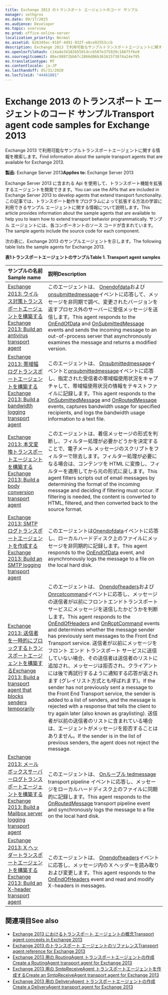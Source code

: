 ```yaml
---
title: Exchange 2013 のトランスポート エージェントのコード サンプル
manager: sethgros
ms.date: 09/17/2015
ms.audience: Developer
ms.topic: overview
ms.prod: office-online-server
localization_priority: Normal
ms.assetid: 626345ec-918f-4d91-932f-e6ce92553ccb
description: Exchange 2013 で利用可能なサンプルトランスポートエージェントに関する情報を検索します。
ms.openlocfilehash: c14a4e34102b55014cc6507e375929c186f5f6e9
ms.sourcegitcommit: 88ec988f2bb67c1866d06b361615f3674a24e795
ms.translationtype: MT
ms.contentlocale: ja-JP
ms.lasthandoff: 05/31/2020
ms.locfileid: "44461801"
---
```

# <a name="transport-agent-code-samples-for-exchange-2013"></a><span data-ttu-id="2161b-103">Exchange 2013 のトランスポート エージェントのコード サンプル</span><span class="sxs-lookup"><span data-stu-id="2161b-103">Transport agent code samples for Exchange 2013</span></span>

<span data-ttu-id="2161b-104">Exchange 2013 で利用可能なサンプルトランスポートエージェントに関する情報を検索します。</span><span class="sxs-lookup"><span data-stu-id="2161b-104">Find information about the sample transport agents that are available for Exchange 2013.</span></span>
  
<span data-ttu-id="2161b-105">**製品:** Exchange Server 2013</span><span class="sxs-lookup"><span data-stu-id="2161b-105">**Applies to:** Exchange Server 2013</span></span>
  
<span data-ttu-id="2161b-106">Exchange Server 2013 に含まれる Api を使用して、トランスポート機能を拡張するエージェントを開発できます。</span><span class="sxs-lookup"><span data-stu-id="2161b-106">You can use the APIs that are included in Exchange Server 2013 to develop agents that extend transport functionality.</span></span> <span data-ttu-id="2161b-107">この記事では、トランスポート動作をプログラムによって拡張する方法の学習に利用できるサンプル エージェントに関する情報について説明します。</span><span class="sxs-lookup"><span data-stu-id="2161b-107">This article provides information about the sample agents that are available to help you to learn how to extend transport behavior programmatically.</span></span> <span data-ttu-id="2161b-108">サンプル エージェントには、各コンポーネントのソース コードが含まれています。</span><span class="sxs-lookup"><span data-stu-id="2161b-108">The sample agents include the source code for each component.</span></span> 
  
<span data-ttu-id="2161b-109">次の表に、Exchange 2013 のサンプルエージェントを示します。</span><span class="sxs-lookup"><span data-stu-id="2161b-109">The following table lists the sample agents for Exchange 2013.</span></span>
  
<span data-ttu-id="2161b-110">**表1トランスポートエージェントのサンプル**</span><span class="sxs-lookup"><span data-stu-id="2161b-110">**Table 1. Transport agent samples**</span></span>

|<span data-ttu-id="2161b-111">**サンプルの名前**</span><span class="sxs-lookup"><span data-stu-id="2161b-111">**Sample name**</span></span>|<span data-ttu-id="2161b-112">**説明**</span><span class="sxs-lookup"><span data-stu-id="2161b-112">**Description**</span></span>|
|:-----|:-----|
|[<span data-ttu-id="2161b-113">Exchange 2013: ウイルス対策トランスポートエージェントを構築する</span><span class="sxs-lookup"><span data-stu-id="2161b-113">Exchange 2013: Build an antivirus transport agent</span></span>](https://code.msdn.microsoft.com/Exchange/Exchange-2013-Build-an-6e544269) <br/> |<span data-ttu-id="2161b-114">このエージェントは、 [Onendofdata](https://msdn.microsoft.com/library/Microsoft.Exchange.Data.Transport.Smtp.SmtpReceiveAgent.OnEndOfData.aspx)および[onsubmittedmessage](https://msdn.microsoft.com/library/Microsoft.Exchange.Data.Transport.Routing.RoutingAgent.OnSubmittedMessage.aspx)イベントに応答して、メッセージを非同期で調べ、変更されたバージョンを返すプロセス外のサーバーに受信メッセージを送信します。</span><span class="sxs-lookup"><span data-stu-id="2161b-114">This agent responds to the [OnEndOfData](https://msdn.microsoft.com/library/Microsoft.Exchange.Data.Transport.Smtp.SmtpReceiveAgent.OnEndOfData.aspx) and [OnSubmittedMessage](https://msdn.microsoft.com/library/Microsoft.Exchange.Data.Transport.Routing.RoutingAgent.OnSubmittedMessage.aspx) events and sends the incoming message to an out-of-process server that asynchronously examines the message and returns a modified version.</span></span>  <br/> |
|[<span data-ttu-id="2161b-115">Exchange 2013: 帯域幅ログトランスポートエージェントを構築する</span><span class="sxs-lookup"><span data-stu-id="2161b-115">Exchange 2013: Build a bandwidth logging transport agent</span></span>](https://code.msdn.microsoft.com/Exchange/Exchange-2013-Build-a-d61a4aaa) <br/> |<span data-ttu-id="2161b-116">このエージェントは、 [Onsubmittedmessage](https://msdn.microsoft.com/library/Microsoft.Exchange.Data.Transport.Routing.RoutingAgent.OnSubmittedMessage.aspx)イベントと[onsubmittedmessage](https://msdn.microsoft.com/library/Microsoft.Exchange.Data.Transport.Routing.RoutingAgent.OnRoutedMessage.aspx)イベントに応答し、指定された受信者の帯域幅使用状況をキャプチャして、帯域幅使用状況の情報をテキストファイルに記録します。</span><span class="sxs-lookup"><span data-stu-id="2161b-116">This agent responds to the [OnSubmittedMessage](https://msdn.microsoft.com/library/Microsoft.Exchange.Data.Transport.Routing.RoutingAgent.OnSubmittedMessage.aspx) and [OnRoutedMessage](https://msdn.microsoft.com/library/Microsoft.Exchange.Data.Transport.Routing.RoutingAgent.OnRoutedMessage.aspx) events, captures bandwidth usage for specified recipients, and logs the bandwidth usage information to a text file.</span></span>  <br/> |
|[<span data-ttu-id="2161b-117">Exchange 2013: 本文変換トランスポートエージェントを構築する</span><span class="sxs-lookup"><span data-stu-id="2161b-117">Exchange 2013: Build a body conversion transport agent</span></span>](https://code.msdn.microsoft.com/Exchange/Exchange-2013-Build-a-body-ed36ecb0) <br/> |<span data-ttu-id="2161b-p102">このエージェントは、着信メッセージの形式を判断し、フィルター処理が必要かどうかを決定することで、電子メール メッセージのスクリプトをフィルターで除去します。フィルター処理が必要になる場合は、コンテンツを HTML に変換し、フィルターを適用してから元の形式に戻します。</span><span class="sxs-lookup"><span data-stu-id="2161b-p102">This agent filters scripts out of email messages by determining the format of the incoming message and deciding if filtering must occur. If filtering is needed, the content is converted to HTML, filtered, and then converted back to the source format.</span></span>  <br/> |
|[<span data-ttu-id="2161b-120">Exchange 2013: SMTP ログトランスポートエージェントを作成する</span><span class="sxs-lookup"><span data-stu-id="2161b-120">Exchange 2013: Build an SMTP logging transport agent</span></span>](https://code.msdn.microsoft.com/Exchange/Exchange-2013-Build-an-fc23dc33) <br/> |<span data-ttu-id="2161b-121">このエージェントは[Onendofdata](https://msdn.microsoft.com/library/Microsoft.Exchange.Data.Transport.Smtp.SmtpReceiveAgent.OnEndOfData.aspx)イベントに応答し、ローカルハードディスク上のファイルにメッセージを非同期的に記録します。</span><span class="sxs-lookup"><span data-stu-id="2161b-121">This agent responds to the [OnEndOfData](https://msdn.microsoft.com/library/Microsoft.Exchange.Data.Transport.Smtp.SmtpReceiveAgent.OnEndOfData.aspx) event, and asynchronously logs the message to a file on the local hard disk.</span></span>  <br/> |
|[<span data-ttu-id="2161b-122">Exchange 2013: 送信者を一時的にブロックするトランスポートエージェントを構築する</span><span class="sxs-lookup"><span data-stu-id="2161b-122">Exchange 2013: Build a transport agent that blocks senders temporarily</span></span>](https://code.msdn.microsoft.com/Exchange/Exchange-2013-Build-a-52a767d8) <br/> |<span data-ttu-id="2161b-123">このエージェントは、 [Onendofheaders](https://msdn.microsoft.com/library/Microsoft.Exchange.Data.Transport.Smtp.SmtpReceiveAgent.OnEndOfHeaders.aspx)および[Onrcptcommand](https://msdn.microsoft.com/library/Microsoft.Exchange.Data.Transport.Smtp.SmtpReceiveAgent.OnRcptCommand.aspx)イベントに応答し、メッセージの送信者が以前にフロントエンドトランスポートサービスにメッセージを送信したかどうかを判断します。</span><span class="sxs-lookup"><span data-stu-id="2161b-123">This agent responds to the [OnEndOfHeaders](https://msdn.microsoft.com/library/Microsoft.Exchange.Data.Transport.Smtp.SmtpReceiveAgent.OnEndOfHeaders.aspx) and [OnRcptCommand](https://msdn.microsoft.com/library/Microsoft.Exchange.Data.Transport.Smtp.SmtpReceiveAgent.OnRcptCommand.aspx) events and determines whether the message sender has previously sent messages to the Front End Transport service.</span></span> <span data-ttu-id="2161b-124">送信者が以前にメッセージをフロント エンド トランスポート サービスに送信していない場合、その送信者は送信者のリストに追加され、メッセージは拒否され、クライアントには後で再試行するように通知する応答が返されます (グレイリスト方式とも呼ばれます)。</span><span class="sxs-lookup"><span data-stu-id="2161b-124">If the sender has not previously sent a message to the Front End Transport service, the sender is added to a list of senders, and the message is rejected with a response that tells the client to try again later (also known as graylisting).</span></span> <span data-ttu-id="2161b-125">送信者が以前の送信者のリストに含まれている場合は、エージェントがメッセージを拒否することはありません。</span><span class="sxs-lookup"><span data-stu-id="2161b-125">If the sender is in the list of previous senders, the agent does not reject the message.</span></span>  <br/> |
|[<span data-ttu-id="2161b-126">Exchange 2013: メールボックスサーバーログトランスポートエージェントを構築する</span><span class="sxs-lookup"><span data-stu-id="2161b-126">Exchange 2013: Build a Mailbox server logging transport agent</span></span>](https://code.msdn.microsoft.com/Exchange/Exchange-2013-Build-a-fc8632e5) <br/> |<span data-ttu-id="2161b-127">このエージェントは、 [Onルーブル tedmessage](https://msdn.microsoft.com/library/Microsoft.Exchange.Data.Transport.Routing.RoutingAgent.OnRoutedMessage.aspx) transport pipeline イベントに応答し、メッセージをローカルハードディスク上のファイルに同期的に記録します。</span><span class="sxs-lookup"><span data-stu-id="2161b-127">This agent responds to the [OnRoutedMessage](https://msdn.microsoft.com/library/Microsoft.Exchange.Data.Transport.Routing.RoutingAgent.OnRoutedMessage.aspx) transport pipeline event and synchronously logs the message to a file on the local hard disk.</span></span>  <br/> |
|[<span data-ttu-id="2161b-128">Exchange 2013: X ヘッダートランスポートエージェントを構築する</span><span class="sxs-lookup"><span data-stu-id="2161b-128">Exchange 2013: Build an X-header transport agent</span></span>](https://code.msdn.microsoft.com/Exchange/Exchange-2013-Build-an-32f62f5a) <br/> |<span data-ttu-id="2161b-129">このエージェントは、 [Onendofheaders](https://msdn.microsoft.com/library/Microsoft.Exchange.Data.Transport.Smtp.SmtpReceiveAgent.OnEndOfHeaders.aspx)イベントに応答し、メッセージ内の X ヘッダーを読み取りおよび変更します。</span><span class="sxs-lookup"><span data-stu-id="2161b-129">This agent responds to the [OnEndOfHeaders](https://msdn.microsoft.com/library/Microsoft.Exchange.Data.Transport.Smtp.SmtpReceiveAgent.OnEndOfHeaders.aspx) event and read and modify X-headers in messages.</span></span>  <br/> |
   
## <a name="see-also"></a><span data-ttu-id="2161b-130">関連項目</span><span class="sxs-lookup"><span data-stu-id="2161b-130">See also</span></span>

- [<span data-ttu-id="2161b-131">Exchange 2013 におけるトランスポート エージェントの概念</span><span class="sxs-lookup"><span data-stu-id="2161b-131">Transport agent concepts in Exchange 2013</span></span>](transport-agent-concepts-in-exchange-2013.md)    
- [<span data-ttu-id="2161b-132">Exchange 2013 のトランスポート エージェントのリファレンス</span><span class="sxs-lookup"><span data-stu-id="2161b-132">Transport agent reference for Exchange 2013</span></span>](transport-agent-reference-for-exchange-2013.md)    
- [<span data-ttu-id="2161b-133">Exchange 2013 用の RoutingAgent トランスポートエージェントの作成</span><span class="sxs-lookup"><span data-stu-id="2161b-133">Create a RoutingAgent transport agent for Exchange 2013</span></span>](how-to-create-a-routingagent-transport-agent-for-exchange-2013.md)   
- [<span data-ttu-id="2161b-134">Exchange 2013 用の SmtpReceiveAgent トランスポートエージェントを作成する</span><span class="sxs-lookup"><span data-stu-id="2161b-134">Create an SmtpReceiveAgent transport agent for Exchange 2013</span></span>](how-to-create-an-smtpreceiveagent-transport-agent-for-exchange-2013.md)    
- [<span data-ttu-id="2161b-135">Exchange 2013 用の DeliveryAgent トランスポートエージェントの作成</span><span class="sxs-lookup"><span data-stu-id="2161b-135">Create a DeliveryAgent transport agent for Exchange 2013</span></span>](how-to-create-a-deliveryagent-transport-agent-for-exchange-2013.md)
    


